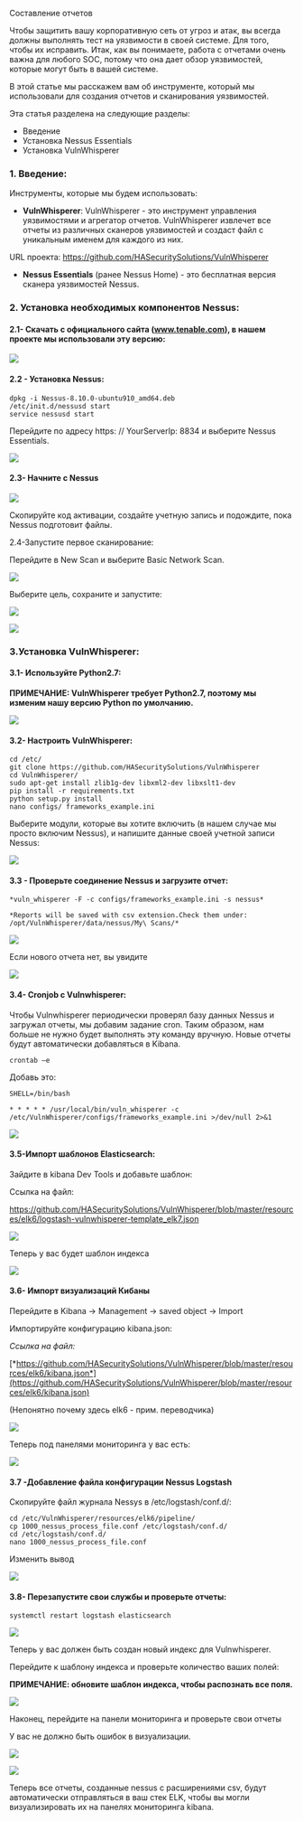 Составление отчетов

Чтобы защитить вашу корпоративную сеть от угроз и атак, вы всегда должны выполнять тест на уязвимости в своей системе. Для того, чтобы их исправить. Итак, как вы понимаете, работа с отчетами очень важна для любого SOC, потому что она дает обзор уязвимостей, которые могут быть в вашей системе.

В этой статье мы расскажем вам об инструменте, который мы использовали для создания отчетов и сканирования уязвимостей.


Эта статья разделена на следующие разделы:

- Введение
- Установка Nessus Essentials
- Установка VulnWhisperer

### 1. Введение:

Инструменты, которые мы будем использовать:

- **VulnWhisperer**: VulnWhisperer - это инструмент управления уязвимостями и агрегатор отчетов. VulnWhisperer извлечет все отчеты из различных сканеров уязвимостей и создаст файл с уникальным именем для каждого из них.

URL проекта: https://github.com/HASecuritySolutions/VulnWhisperer

- **Nessus Essentials** (ранее Nessus Home) - это бесплатная версия сканера уязвимостей Nessus.

### 2. Установка необходимых компонентов Nessus:

#### 2.1- Скачать с официального сайта (www.tenable.com), в нашем проекте мы использовали эту версию:

![](https://habrastorage.org/webt/no/5l/yq/no5lyqf80rmp81espaew-znhy3g.png)

#### 2.2 - Установка Nessus:

```
dpkg -i Nessus-8.10.0-ubuntu910_amd64.deb
/etc/init.d/nessusd start
service nessusd start
```

Перейдите по адресу https: // YourServerIp: 8834 и выберите Nessus Essentials.

![](https://habrastorage.org/webt/k5/rv/xf/k5rvxfskpu4simpwz2__dlh-9tw.jpeg)

#### 2.3- Начните с Nessus

![](https://habrastorage.org/webt/s4/fe/bx/s4febxdpyi4hselpgm7uz39vs80.png)


Скопируйте код активации, создайте учетную запись и подождите, пока Nessus подготовит файлы.

2.4-Запустите первое сканирование:

Перейдите в New Scan и выберите Basic Network Scan.

![](https://habrastorage.org/webt/-7/8d/e-/-78de-21kw1_rsxga2fiejlm2ye.png)


Выберите цель, сохраните и запустите:

![](https://habrastorage.org/webt/qx/nx/ha/qxnxhax2pf13oop9jwasmqhy97i.png)

![](https://habrastorage.org/webt/ug/-n/1l/ug-n1lvaflmc40rmq0-tdhwenpi.png)

### 3.Установка VulnWhisperer:

#### 3.1- Используйте Python2.7:

**ПРИМЕЧАНИЕ: VulnWhisperer требует Python2.7, поэтому мы изменим нашу версию Python по умолчанию.**

![](https://habrastorage.org/webt/pw/rh/rl/pwrhrlm-6jew8_p5hygx2uic2vc.png)

#### 3.2- Настроить VulnWhisperer:

```
cd /etc/
git clone https://github.com/HASecuritySolutions/VulnWhisperer
cd VulnWhisperer/
sudo apt-get install zlib1g-dev libxml2-dev libxslt1-dev
pip install -r requirements.txt
python setup.py install
nano configs/ frameworks_example.ini
```

Выберите модули, которые вы хотите включить (в нашем случае мы просто включим Nessus), и напишите данные своей учетной записи Nessus:

![](https://habrastorage.org/webt/ym/dz/bi/ymdzbim8rkskwm22oopdql44wxu.png)

#### 3.3 - Проверьте соединение Nessus и загрузите отчет:

```
*vuln_whisperer -F -c configs/frameworks_example.ini -s nessus*

*Reports will be saved with csv extension.Check them under: /opt/VulnWhisperer/data/nessus/My\ Scans/*
```

![](https://habrastorage.org/webt/em/sh/4e/emsh4epqsok9r4_v1onlngfdbbq.png)

Если нового отчета нет, вы увидите

![](https://habrastorage.org/webt/62/4o/di/624odiwzwprrlk1zmcsd5vlrtzw.png)

#### 3.4- Cronjob с Vulnwhisperer:

Чтобы Vulnwhisperer периодически проверял базу данных Nessus и загружал отчеты, мы добавим задание cron. Таким образом, нам больше не нужно будет выполнять эту команду вручную. Новые отчеты будут автоматически добавляться в Kibana.

```
crontab –e
```

Добавь это:

```
SHELL=/bin/bash

* * * * * /usr/local/bin/vuln_whisperer -c /etc/VulnWhisperer/configs/frameworks_example.ini >/dev/null 2>&1
```

![](https://habrastorage.org/webt/dt/ja/it/dtjaitup1nnnuqw1wugclwb4isk.png)

#### 3.5-Импорт шаблонов Elasticsearch:

Зайдите в kibana Dev Tools и добавьте шаблон:


Ссылка на файл:

https://github.com/HASecuritySolutions/VulnWhisperer/blob/master/resources/elk6/logstash-vulnwhisperer-template_elk7.json

![](https://habrastorage.org/webt/_x/ul/16/_xul16blvcw6wlwdqz2qlseycpa.png)


Теперь у вас будет шаблон индекса

![](https://habrastorage.org/webt/xd/lg/ph/xdlgphmsyrh2xy00dwgtwfwybly.png)

#### 3.6- Импорт визуализаций Кибаны

Перейдите в Kibana → Management → saved object → Import

Импортируйте конфигурацию kibana.json:

*Ссылка на файл:*

[*https://github.com/HASecuritySolutions/VulnWhisperer/blob/master/resources/elk6/kibana.json*](https://github.com/HASecuritySolutions/VulnWhisperer/blob/master/resources/elk6/kibana.json)

(Непонятно почему здесь elk6 - прим. переводчика)

![](https://habrastorage.org/webt/on/6y/ma/on6ymajoi_wzntq43qkt7p88mao.png)

Теперь под панелями мониторинга у вас есть:

![](https://habrastorage.org/webt/t0/of/3m/t0of3mvgca_sm2vh76e6t2vfzo8.png)

#### 3.7 -Добавление файла конфигурации Nessus Logstash

Скопируйте файл журнала Nessys в /etc/logstash/conf.d/:

```
cd /etc/VulnWhisperer/resources/elk6/pipeline/
cp 1000_nessus_process_file.conf /etc/logstash/conf.d/
cd /etc/logstash/conf.d/
nano 1000_nessus_process_file.conf
```

Изменить вывод

![](https://habrastorage.org/webt/ck/p5/x2/ckp5x2gpz5x2dmveb3lkzvarjyo.png)

#### 3.8- Перезапустите свои службы и проверьте отчеты:

```
systemctl restart logstash elasticsearch
```

![](https://habrastorage.org/webt/p9/86/bx/p986bxkqejnus1tu-dm7vzxpj8u.png)

Теперь у вас должен быть создан новый индекс для Vulnwhisperer.


Перейдите к шаблону индекса и проверьте количество ваших полей:

**ПРИМЕЧАНИЕ: обновите шаблон индекса, чтобы распознать все поля.**

![](https://habrastorage.org/webt/li/cq/31/licq318q-gog0oq6hsl-wqddzxe.png)


Наконец, перейдите на панели мониторинга и проверьте свои отчеты

У вас не должно быть ошибок в визуализации.

![](https://habrastorage.org/webt/vn/gr/ik/vngriklcnoelq1qbadqsxsbmk_s.png)

![](https://habrastorage.org/webt/xp/3m/7x/xp3m7xq9m8ckbhxtwdcw7tbrici.png)


Теперь все отчеты, созданные nessus с расширениями csv, будут автоматически отправляться в ваш стек ELK, чтобы вы могли визуализировать их на панелях мониторинга kibana.
